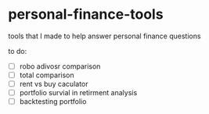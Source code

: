 # personal-finance-tools
tools that I made to help answer personal finance questions

to do:
- [ ] robo adivosr comparison
- [ ] total comparison
- [ ] rent vs buy caculator
- [ ] portfolio survial in retirment analysis
- [ ] backtesting portfolio
